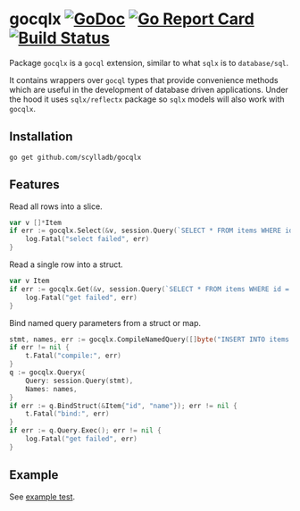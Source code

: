# gocqlx [![GoDoc](http://img.shields.io/badge/go-documentation-blue.svg?style=flat-square)](http://godoc.org/github.com/scylladb/gocqlx) [![Go Report Card](https://goreportcard.com/badge/github.com/scylladb/gocqlx)](https://goreportcard.com/report/github.com/scylladb/gocqlx) [![Build Status](https://travis-ci.org/scylladb/gocqlx.svg?branch=master)](https://travis-ci.org/scylladb/gocqlx)

Package `gocqlx` is a `gocql` extension, similar to what `sqlx` is to `database/sql`.

It contains wrappers over `gocql` types that provide convenience methods which
are useful in the development of database driven applications.  Under the
hood it uses `sqlx/reflectx` package so `sqlx` models will also work with `gocqlx`.

## Installation

    go get github.com/scylladb/gocqlx

## Features

Read all rows into a slice.

```go
var v []*Item
if err := gocqlx.Select(&v, session.Query(`SELECT * FROM items WHERE id = ?`, id)); err != nil {
    log.Fatal("select failed", err)
}
```

Read a single row into a struct.

```go
var v Item
if err := gocqlx.Get(&v, session.Query(`SELECT * FROM items WHERE id = ?`, id)); err != nil {
    log.Fatal("get failed", err)
}
```

Bind named query parameters from a struct or map.

```go
stmt, names, err := gocqlx.CompileNamedQuery([]byte("INSERT INTO items (id, name) VALUES (:id, :name)"))
if err != nil {
    t.Fatal("compile:", err)
}
q := gocqlx.Queryx{
    Query: session.Query(stmt),
    Names: names,
}
if err := q.BindStruct(&Item{"id", "name"}); err != nil {
    t.Fatal("bind:", err)
}
if err := q.Query.Exec(); err != nil {
    log.Fatal("get failed", err)
}
```

## Example

See [example test](https://github.com/scylladb/gocqlx/blob/master/example_test.go).
